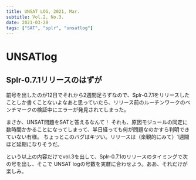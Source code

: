 ```yaml
---
title: UNSAT LOG, 2021, Mar.
subtitle: Vol.2, No.3.
date: 2021-03-28
tags: ["SAT", "splr", "unsatlog"]
---
```

# UNSATlog

## Splr-0.7.1リリースのはずが

前号を出したのが12日でそれから2週間足らずなので、Splr-0.7.1をリリースしたことしか書くことないよなあと思っていたら、リリース前のルーチンワークのベンチマークの検証中にエラーが発見されてしまった。

まさか、UNSAT問題をSATと答えるなんて！
それも、原因モジュールの同定に数時間かかることになってしまって、半日経っても何が問題なのかすら判明できていない有様。
ちょっとこのバグはキツい。リリースは（楽観的にみて）1週間ほど延期になりそうだ。

という以上の内容だけでvol.3を出して、Splr-0.7.1のリリースのタイミングで次の号を出し、そこで UNSAT logの号数を実暦に合わせよう。ああ、それだけが楽しみ。

